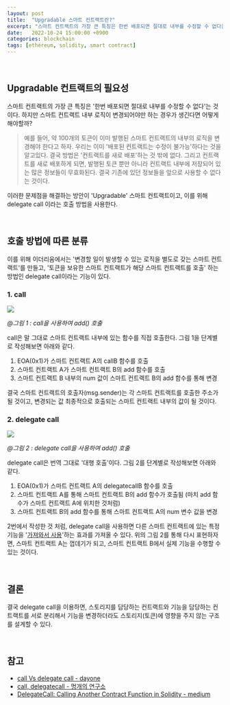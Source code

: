```yaml
---
layout: post
title:  "Upgradable 스마트 컨트랙트란?" 
excerpt: "스마트 컨트랙트의 가장 큰 특징은 한번 배포되면 절대로 내부를 수정할 수 없다는 것이다. 하지만 스마트 컨트랙트 내부 로직이 변경되어야만 하는 경우가 생긴다면 어떻게 해야할까? delegate call을 이용하면, 스토리지를 담당하는 컨트랙트와 기능을 담당하는 컨트랙트를 서로 분리해서 기능을 변경하더라도 스토리지(토큰)에 영향을 주지 않는 구조를 설계할 수 있다."
date:   2022-10-24 15:00:00 +0900
categories: blockchain
tags: [ethereum, solidity, smart contract]
---
```


<br>

## Upgradable 컨트랙트의 필요성

스마트 컨트랙트의 가장 큰 특징은 '한번 배포되면 절대로 내부를 수정할 수 없다'는 것이다. 하지만 스마트 컨트랙트 내부 로직이 변경되어야만 하는 경우가 생긴다면 어떻게 해야할까? 

> 예를 들어, 약 100개의 토큰이 이미 발행된 스마트 컨트랙트의 내부의 로직을 변경해야 한다고 하자. 우리는 이미 '배포된 컨트랙트는 수정이 불가능'하다는 것을 알고있다. 결국 방법은 '컨트랙트를 새로 배포'하는 것 밖에 없다. 그리고 컨트랙트를 새로 배포하게 되면, 발행된 토큰 뿐만 아니라 컨트랙트 내부에 저장되어 있는 많은 정보들이 무효화된다. 결국 기존에 있던 정보들을 앞으로 사용할 수 없다는 것이다.

이러한 문제점을 해결하는 방안이 'Upgradable' 스마트 컨트랙트이고, 이를 위해 delegate call 이라는 호출 방법을 사용한다.

<br>

## 호출 방법에 따른 분류

이를 위해 이더리움에서는 '변경할 일이 발생할 수 있는 로직을 별도로 갖는 스마트 컨트랙트'를 만들고, '토큰을 보유한 스마트 컨트랙트가 해당 스마트 컨트랙트를 호출' 하는 방법인 delegate call이라는 기능이 있다. 

### 1. call

![](https://velog.velcdn.com/images/wnjoon/post/cae1f3f6-c7ed-4995-a87c-3c881a87a6e5/image.PNG)

*@그림 1 : call을 사용하여 add() 호출*

call은 말 그대로 스마트 컨트랙트 내부에 있는 함수를 직접 호출한다. 그림 1을 단계별로 작성해보면 아래와 같다.

1. EOA(0x1)가 스마트 컨트랙트 A의 callB 함수를 호출
2. 스마트 컨트랙트 A가 스마트 컨트랙트 B의 add 함수를 호출
3. 스마트 컨트랙트 B 내부의 num 값이 스마트 컨트랙트 B의 add 함수를 통해 변경

결국 스마트 컨트랙트의 호출자(msg.sender)는 각 스마트 컨트랙트를 호출한 주소가 될 것이고, 변경되는 값 최종적으로 호출되는 스마트 컨트랙트 내부의 값이 될 것이다.

### 2. delegate call

![](https://velog.velcdn.com/images/wnjoon/post/b725f4ea-ef42-441d-990c-ed2bddcf958f/image.PNG)

*@그림 2 : delegate call을 사용하여 add() 호출*

delegate call은 번역 그대로 '대행 호출'이다. 그림 2를 단계별로 작성해보면 아래와 같다.

1. EOA(0x1)가 스마트 컨트랙트 A의 delegatecallB 함수를 호출
2. 스마트 컨트랙트 A를 통해 스마트 컨트랙트 B의 add 함수가 호출됨 (마치 add 함수가 스마트 컨트랙트 A에 위치한 것처럼)
3. 스마트 컨트랙트 B의 add 함수를 통해 스마트 컨트랙트 A의 num 변수 값을 변경

2번에서 작성한 것 처럼, delegate call을 사용하면 다른 스마트 컨트랙트에 있는 특정 기능을 '<u>가져와서 사용</u>'하는 효과를 가져올 수 있다. 위의 그림 2를 통해 다시 표현하자면, 스마트 컨트랙트 A는 껍데기가 되고, 스마트 컨트랙트 B에서 실제 기능을 수행할 수 있는 것이다.

<br>

## 결론

결국 delegate call을 이용하면, 스토리지를 담당하는 컨트랙트와 기능을 담당하는 컨트랙트를 서로 분리해서 기능을 변경하더라도 스토리지(토큰)에 영향을 주지 않는 구조를 설계할 수 있다. 

<br>

## 참고 

- [call Vs delegate call - dayone](https://dayone.tistory.com/38)
- [call, delegatecall - 멍개의 연구소](https://meongae.tistory.com/57)
- [DelegateCall: Calling Another Contract Function in Solidity - medium](https://medium.com/coinmonks/delegatecall-calling-another-contract-function-in-solidity-b579f804178c)
